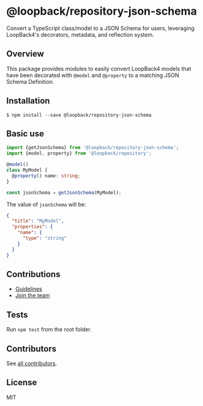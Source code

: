 # @loopback/repository-json-schema

Convert a TypeScript class/model to a JSON Schema for users, leveraging LoopBack4's decorators, metadata, and reflection system.

## Overview

This package provides modules to easily convert LoopBack4 models that have been decorated with `@model` and `@property` to a matching JSON Schema Definition.

## Installation

```shell
$ npm install --save @loopback/repository-json-schema
```

## Basic use

```ts
import {getJsonSchema} from '@loopback/repository-json-schema';
import {model, property} from '@loopback/repository';

@model()
class MyModel {
  @property() name: string;
}

const jsonSchema = getJsonSchema(MyModel);
```

The value of `jsonSchema` will be:

```json
{
  "title": "MyModel",
  "properties": {
    "name": {
      "type": "string"
    }
  }
}
```

## Contributions

- [Guidelines](https://github.com/strongloop/loopback-next/blob/master/docs/CONTRIBUTING.md)
- [Join the team](https://github.com/strongloop/loopback-next/issues/110)

## Tests

Run `npm test` from the root folder.

## Contributors

See [all contributors](https://github.com/strongloop/loopback-next/graphs/contributors).

## License

MIT
